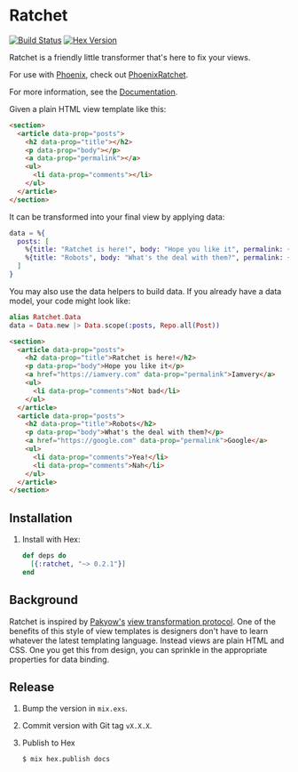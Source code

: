 # Ratchet

[![Build Status][travis-img]][travis] [![Hex Version][hex-img]][hex]

[travis-img]: https://travis-ci.org/iamvery/ratchet.svg?branch=master
[travis]: https://travis-ci.org/iamvery/ratchet
[hex-img]: https://img.shields.io/hexpm/v/ratchet.svg
[hex]: https://hex.pm/packages/ratchet

Ratchet is a friendly little transformer that's here to fix your views.

For use with [Phoenix][phoenix], check out [PhoenixRatchet][phoenix-ratchet].

For more information, see the [Documentation][docs].

Given a plain HTML view template like this:

```html
<section>
  <article data-prop="posts">
    <h2 data-prop="title"></h2>
    <p data-prop="body"></p>
    <a data-prop="permalink"></a>
    <ul>
      <li data-prop="comments"></li>
    </ul>
  </article>
</section>
```

It can be transformed into your final view by applying data:

```elixir
data = %{
  posts: [
    %{title: "Ratchet is here!", body: "Hope you like it", permalink: {"Iamvery", href: "https://iamvery.com"}, comments: ["Not bad"]},
    %{title: "Robots", body: "What's the deal with them?", permalink: {"Google", href: "https://google.com"}, comments: ["Yea!", "Nah"]},
  ]
}
```

You may also use the data helpers to build data.
If you already have a data model, your code might look like:

```elixir
alias Ratchet.Data
data = Data.new |> Data.scope(:posts, Repo.all(Post))
```

```html
<section>
  <article data-prop="posts">
    <h2 data-prop="title">Ratchet is here!</h2>
    <p data-prop="body">Hope you like it</p>
    <a href="https://iamvery.com" data-prop="permalink">Iamvery</a>
    <ul>
      <li data-prop="comments">Not bad</li>
    </ul>
  </article>
  <article data-prop="posts">
    <h2 data-prop="title">Robots</h2>
    <p data-prop="body">What's the deal with them?</p>
    <a href="https://google.com" data-prop="permalink">Google</a>
    <ul>
      <li data-prop="comments">Yea!</li>
      <li data-prop="comments">Nah</li>
    </ul>
  </article>
</section>
```

## Installation

1. Install with Hex:

   ```elixir
   def deps do
     [{:ratchet, "~> 0.2.1"}]
   end
   ```

## Background

Ratchet is inspired by [Pakyow's][pakyow] [view transformation protocol][vtp].
One of the benefits of this style of view templates is designers don't have to learn whatever the latest templating language.
Instead views are plain HTML and CSS.
One you get this from design, you can sprinkle in the appropriate properties for data binding.

## Release

1. Bump the version in `mix.exs`.
1. Commit version with Git tag `vX.X.X`.
1. Publish to Hex

   ```
   $ mix hex.publish docs
   ```


[phoenix]: http://www.phoenixframework.org/
[phoenix-ratchet]: https://github.com/iamvery/phoenix_ratchet
[pakyow]: https://pakyow.org
[docs]: https://hexdocs.pm/ratchet
[vtp]: https://pakyow.org/docs/concepts/view-transformation-protocol
